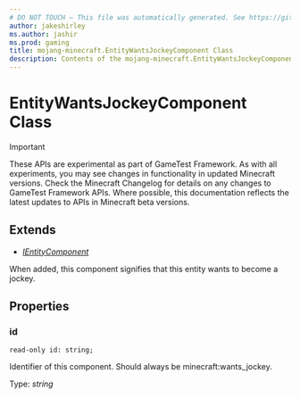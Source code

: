 ```yaml
---
# DO NOT TOUCH — This file was automatically generated. See https://github.com/Mojang/MinecraftScriptingApiDocsGenerator to modify descriptions, examples, etc.
author: jakeshirley
ms.author: jashir
ms.prod: gaming
title: mojang-minecraft.EntityWantsJockeyComponent Class
description: Contents of the mojang-minecraft.EntityWantsJockeyComponent class.
---
```

# EntityWantsJockeyComponent Class
>[!IMPORTANT]
>These APIs are experimental as part of GameTest Framework. As with all experiments, you may see changes in functionality in updated Minecraft versions. Check the Minecraft Changelog for details on any changes to GameTest Framework APIs. Where possible, this documentation reflects the latest updates to APIs in Minecraft beta versions.

## Extends
- [*IEntityComponent*](IEntityComponent.md)

When added, this component signifies that this entity wants to become a jockey.

## Properties
### **id**
`read-only id: string;`

Identifier of this component. Should always be minecraft:wants_jockey.

Type: *string*


